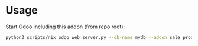 # Usage

Start Odoo including this addon (from repo root):

```bash
python3 scripts/nix_odoo_web_server.py --db-name mydb --addon sale_product_packaging_container_deposit
```
